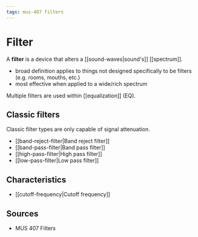 ```yaml
---
tags: mus-407 filters
---
```


# Filter

A **filter** is a device that alters a [[sound-waves|sound's]] [[spectrum]].

- broad definition applies to things not designed specifically to be filters (e.g. rooms, mouths, etc.)
- most effective when applied to a wide/rich spectrum

Multiple filters are used within [[equalization]] (EQ).

## Classic filters

Classic filter types are only capable of signal attenuation.

- [[band-reject-filter|Band reject filter]]
- [[band-pass-filter|Band pass filter]]
- [[high-pass-filter|High pass filter]]
- [[low-pass-filter|Low pass filter]]

## Characteristics

- [[cutoff-frequency|Cutoff frequency]]

## Sources

- MUS 407 Filters
